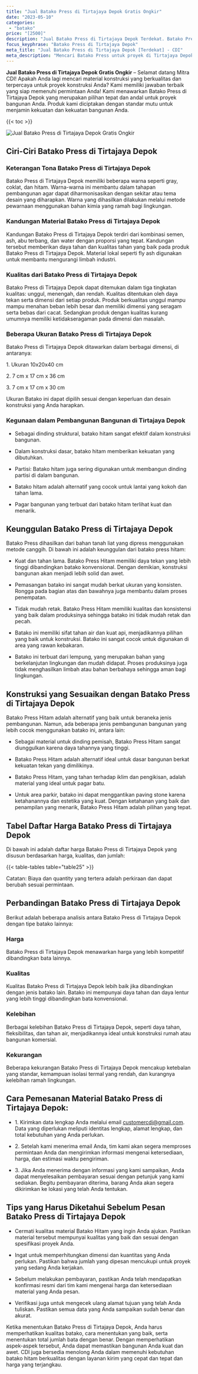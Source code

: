 ```yaml
---
title: "Jual Batako Press di Tirtajaya Depok Gratis Ongkir"
date: "2023-05-10"
categories:
 - "batako"
price: "[2500]"
description: "Jual Batako Press di Tirtajaya Depok Terdekat. Batako Press ini sering dipakai dalam proyek pembangunan sebagai bahan bangunan yang tahan lama dan berkualitas. Kontak kami untuk mendapatkan informasi lebih lanjut."
focus_keyphrase: "Batako Press di Tirtajaya Depok"
meta_title: "Jual Batako Press di Tirtajaya Depok [Terdekat] - CDI"
meta_description: "Mencari Batako Press untuk proyek di Tirtajaya Depok? Kami menyediakan Batako Press berkualitas untuk bahan bangunan dinding. Dapatkan penawaran terbaik sekarang."
---
```


**Jual Batako Press di Tirtajaya Depok Gratis Ongkir** – Selamat datang Mitra CDI! Apakah Anda lagi mencari material konstruksi yang berkualitas dan terpercaya untuk proyek konstruksi Anda? Kami memiliki jawaban terbaik yang siap memenuhi permintaan Anda! Kami menawarkan Batako Press di Tirtajaya Depok yang merupakan pilihan tepat dan andal untuk proyek bangunan Anda. Produk kami diciptakan dengan standar mutu untuk menjamin kekuatan dan kekuatan bangunan Anda.

{{< toc >}}

![Jual Batako Press di Tirtajaya Depok Gratis Ongkir](/images/batako/batako-press-10.jpg)

## Ciri-Ciri Batako Press di Tirtajaya Depok

### Keterangan Tona Batako Press di Tirtajaya Depok

Batako Press di Tirtajaya Depok memiliki beberapa warna seperti gray, coklat, dan hitam. Warna-warna ini membantu dalam tahapan pembangunan agar dapat diharmonisasikan dengan sekitar atau tema desain yang diharapkan. Warna yang dihasilkan dilakukan melalui metode pewarnaan menggunakan bahan kimia yang ramah bagi lingkungan.

### Kandungan Material Batako Press di Tirtajaya Depok

Kandungan Batako Press di Tirtajaya Depok terdiri dari kombinasi semen, ash, abu terbang, dan water dengan proporsi yang tepat. Kandungan tersebut memberikan daya tahan dan kualitas tahan yang baik pada produk Batako Press di Tirtajaya Depok. Material lokal seperti fly ash digunakan untuk membantu mengurangi limbah industri.

### Kualitas dari Batako Press di Tirtajaya Depok

Batako Press di Tirtajaya Depok dapat ditemukan dalam tiga tingkatan kualitas: unggul, menengah, dan rendah. Kualitas ditentukan oleh daya tekan serta dimensi dari setiap produk. Produk berkualitas unggul mampu mampu menahan beban lebih besar dan memiliki dimensi yang seragam serta bebas dari cacat. Sedangkan produk dengan kualitas kurang umumnya memiliki ketidakseragaman pada dimensi dan masalah.

### Beberapa Ukuran Batako Press di Tirtajaya Depok

Batako Press di Tirtajaya Depok ditawarkan dalam berbagai dimensi, di antaranya:

1\. Ukuran 10x20x40 cm

2\. 7 cm x 17 cm x 36 cm

3\. 7 cm x 17 cm x 30 cm

Ukuran Batako ini dapat dipilih sesuai dengan keperluan dan desain konstruksi yang Anda harapkan.

### Kegunaan dalam Pembangunan Bangunan di Tirtajaya Depok

*   Sebagai dinding struktural, batako hitam sangat efektif dalam konstruksi bangunan.

*   Dalam konstruksi dasar, batako hitam memberikan kekuatan yang dibutuhkan.

*   Partisi: Batako hitam juga sering digunakan untuk membangun dinding partisi di dalam bangunan.

*   Batako hitam adalah alternatif yang cocok untuk lantai yang kokoh dan tahan lama.

*   Pagar bangunan yang terbuat dari batako hitam terlihat kuat dan menarik.

## Keunggulan Batako Press di Tirtajaya Depok

Batako Press dihasilkan dari bahan tanah liat yang dipress menggunakan metode canggih. Di bawah ini adalah keunggulan dari batako press hitam:

*   Kuat dan tahan lama. Batako Press Hitam memiliki daya tekan yang lebih tinggi dibandingkan batako konvensional. Dengan demikian, konstruksi bangunan akan menjadi lebih solid dan awet.

*   Pemasangan batako ini sangat mudah berkat ukuran yang konsisten. Rongga pada bagian atas dan bawahnya juga membantu dalam proses penempatan.

*   Tidak mudah retak. Batako Press Hitam memiliki kualitas dan konsistensi yang baik dalam produksinya sehingga batako ini tidak mudah retak dan pecah.

*   Batako ini memiliki sifat tahan air dan kuat api, menjadikannya pilihan yang baik untuk konstruksi. Batako ini sangat cocok untuk digunakan di area yang rawan kebakaran.

*   Batako ini terbuat dari lempung, yang merupakan bahan yang berkelanjutan lingkungan dan mudah didapat. Proses produksinya juga tidak menghasilkan limbah atau bahan berbahaya sehingga aman bagi lingkungan.

## Konstruksi yang Sesuaikan dengan Batako Press di Tirtajaya Depok

Batako Press Hitam adalah alternatif yang baik untuk beraneka jenis pembangunan. Namun, ada beberapa jenis pembangunan bangunan yang lebih cocok menggunakan batako ini, antara lain:

*   Sebagai material untuk dinding pemisah, Batako Press Hitam sangat diunggulkan karena daya tahannya yang tinggi.

*   Batako Press Hitam adalah alternatif ideal untuk dasar bangunan berkat kekuatan tekan yang dimilikinya.

*   Batako Press Hitam, yang tahan terhadap iklim dan pengikisan, adalah material yang ideal untuk pagar batu.

*   Untuk area parkir, batako ini dapat menggantikan paving stone karena ketahanannya dan estetika yang kuat. Dengan ketahanan yang baik dan penampilan yang menarik, Batako Press Hitam adalah pilihan yang tepat.

## Tabel Daftar Harga Batako Press di Tirtajaya Depok

Di bawah ini adalah daftar harga Batako Press di Tirtajaya Depok yang disusun berdasarkan harga, kualitas, dan jumlah:

{{< table-tables table="table25" >}}

Catatan: Biaya dan quantity yang tertera adalah perkiraan dan dapat berubah sesuai permintaan.

## Perbandingan Batako Press di Tirtajaya Depok

Berikut adalah beberapa analisis antara Batako Press di Tirtajaya Depok dengan tipe batako lainnya:

### Harga

Batako Press di Tirtajaya Depok menawarkan harga yang lebih kompetitif dibandingkan bata lainnya.

### Kualitas

Kualitas Batako Press di Tirtajaya Depok lebih baik jika dibandingkan dengan jenis batako lain. Batako ini mempunyai daya tahan dan daya lentur yang lebih tinggi dibandingkan bata konvensional.

### Kelebihan

Berbagai kelebihan Batako Press di Tirtajaya Depok, seperti daya tahan, fleksibilitas, dan tahan air, menjadikannya ideal untuk konstruksi rumah atau bangunan komersial.

### Kekurangan

Beberapa kekurangan Batako Press di Tirtajaya Depok mencakup ketebalan yang standar, kemampuan isolasi termal yang rendah, dan kurangnya kelebihan ramah lingkungan.

## Cara Pemesanan Material Batako Press di Tirtajaya Depok:

*   1\. Kirimkan data lengkap Anda melalui email customercdi@gmail.com. Data yang diperlukan meliputi identitas lengkap, alamat lengkap, dan total kebutuhan yang Anda perlukan.

*   2\. Setelah kami menerima email Anda, tim kami akan segera memproses permintaan Anda dan mengirimkan informasi mengenai ketersediaan, harga, dan estimasi waktu pengiriman.

*   3\. Jika Anda menerima dengan informasi yang kami sampaikan, Anda dapat menyelesaikan pembayaran sesuai dengan petunjuk yang kami sediakan. Begitu pembayaran diterima, barang Anda akan segera dikirimkan ke lokasi yang telah Anda tentukan.

## Tips yang Harus Diketahui Sebelum Pesan Batako Press di Tirtajaya Depok

*   Cermati kualitas material Batako Hitam yang ingin Anda ajukan. Pastikan material tersebut mempunyai kualitas yang baik dan sesuai dengan spesifikasi proyek Anda.

*   Ingat untuk memperhitungkan dimensi dan kuantitas yang Anda perlukan. Pastikan bahwa jumlah yang dipesan mencukupi untuk proyek yang sedang Anda kerjakan.

*   Sebelum melakukan pembayaran, pastikan Anda telah mendapatkan konfirmasi resmi dari tim kami mengenai harga dan ketersediaan material yang Anda pesan.

*   Verifikasi juga untuk mengecek ulang alamat tujuan yang telah Anda tuliskan. Pastikan semua data yang Anda sampaikan sudah benar dan akurat.

Ketika menentukan Batako Press di Tirtajaya Depok, Anda harus memperhatikan kualitas batako, cara menentukan yang baik, serta menentukan total jumlah bata dengan benar. Dengan memperhatikan aspek-aspek tersebut, Anda dapat memastikan bangunan Anda kuat dan awet. CDI juga bersedia menolong Anda dalam memenuhi kebutuhan batako hitam berkualitas dengan layanan kirim yang cepat dan tepat dan harga yang terjangkau.
